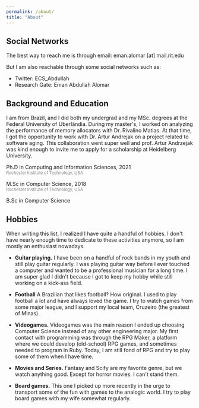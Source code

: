 ```yaml
---
permalink: /about/
title: "About"
---
```


## Social Networks

The best way to reach me is through email: eman.alomar [at] mail.rit.edu
  
But I am also reachable through some social networks such as:
- Twitter: ECS_Abdullah 
- Research Gate: Eman Abdullah Alomar


## Background and Education

I am from Brazil, and I did both my undergrad and my MSc. degrees at the Federal University of Uberlândia. 
During my master's, I worked on analyzing the performance of memory allocators with Dr. Rivalino Matias. 
At that time, I got the opportunity to work with Dr. Artur Andrejak on a project related to software aging. 
This collaboration went super well and prof. Artur Andrzejak was kind enough to invite me to apply for a scholarship at Heidelberg University. 

<i class="fa fa-graduation-cap"></i> Ph.D in Computing and Information Sciences, 2021
<br> <span style="color:gray; font-size:.8em;"> Rochester Institute of Technology, USA </span>

<i class="fa fa-graduation-cap"></i> M.Sc in Computer Science, 2018
<br> <span style="color:gray; font-size:.8em;"> Rochester Institute of Technology, USA </span>

<i class="fa fa-graduation-cap"></i> B.Sc in Computer Science
<br> <span style="color:gray; font-size:.8em;"> </span>



## Hobbies

When writing this list, I realized I have quite a handful of hobbies. 
I don't have nearly enough time to dedicate to these activities anymore, so I am mostly an enthusiast nowadays. 

- **Guitar playing.** I have been on a handful of rock bands in my youth and still play guitar regularly. I was playing guitar way before I ever touched a computer and wanted to be a professional musician for a long time. I am super glad I didn't because I got to keep my hobby while still working on a kick-ass field. 

- **Football** A Brazilian that likes football? How original. I used to play football a lot and have always loved the game. I try to watch games from some major league, and I support my local team, Cruzeiro (the greatest of Minas).
  
- **Videogames.** Videogames was the main reason I ended up choosing Computer Science instead of any other engineering major. My first contact with programming was through the RPG Maker, a platform where we could develop (old-school) RPG games, and sometimes needed to program in Ruby. Today, I am still fond of RPG and try to play some of them when I have time.

- **Movies and Series.** Fantasy and Scify are my favorite genre, but we watch anything good. Except for horror movies. I can't stand them. 

- **Board games.** This one I picked up more recently in the urge to transport some of the fun with games to the analogic world. I try to play board games with my wife somewhat regularly. 